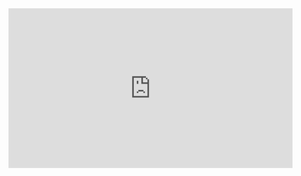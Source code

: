 ﻿<iframe width="560" height="315" src="https://www.youtube.com/embed/FLaamfbYXhc?list=PL1DEQjXG2xnIwo6J_ffvWzXZDvWR9NEik" frameborder="0" allowfullscreen></iframe>